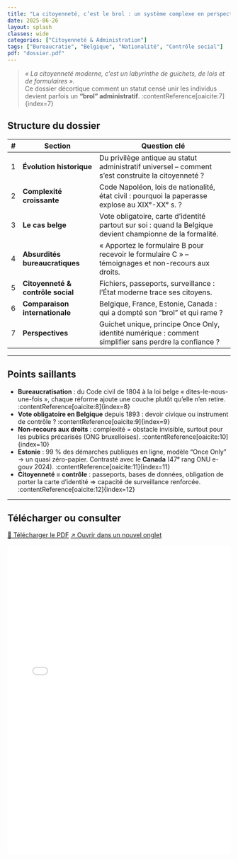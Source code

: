 ```yaml
---
title: "La citoyenneté, c’est le brol : un système complexe en perspective"
date: 2025-06-26
layout: splash
classes: wide
categories: ["Citoyenneté & Administration"]
tags: ["Bureaucratie", "Belgique", "Nationalité", "Contrôle social"]
pdf: "dossier.pdf"
---
```


> *« La citoyenneté moderne, c’est un labyrinthe de guichets, de lois et de formulaires ».*  
> Ce dossier décortique comment un statut censé unir les individus devient parfois un **“brol” administratif**. :contentReference[oaicite:7]{index=7}

## Structure du dossier

| # | Section | Question clé |
|---|---------|--------------|
| 1 | **Évolution historique** | Du privilège antique au statut administratif universel – comment s’est construite la citoyenneté ? |
| 2 | **Complexité croissante** | Code Napoléon, lois de nationalité, état civil : pourquoi la paperasse explose au XIXᵉ-XXᵉ s. ? |
| 3 | **Le cas belge** | Vote obligatoire, carte d’identité partout sur soi : quand la Belgique devient championne de la formalité. |
| 4 | **Absurdités bureaucratiques** | « Apportez le formulaire B pour recevoir le formulaire C » – témoignages et non-recours aux droits. |
| 5 | **Citoyenneté & contrôle social** | Fichiers, passeports, surveillance : l’État moderne trace ses citoyens. |
| 6 | **Comparaison internationale** | Belgique, France, Estonie, Canada : qui a dompté son “brol” et qui rame ? |
| 7 | **Perspectives** | Guichet unique, principe Once Only, identité numérique : comment simplifier sans perdre la confiance ? |

---

## Points saillants

* **Bureaucratisation** : du Code civil de 1804 à la loi belge « dites-le-nous-une-fois », chaque réforme ajoute une couche plutôt qu’elle n’en retire. :contentReference[oaicite:8]{index=8}  
* **Vote obligatoire en Belgique** depuis 1893 : devoir civique ou instrument de contrôle ? :contentReference[oaicite:9]{index=9}  
* **Non-recours aux droits** : complexité = obstacle invisible, surtout pour les publics précarisés (ONG bruxelloises). :contentReference[oaicite:10]{index=10}  
* **Estonie** : 99 % des démarches publiques en ligne, modèle “Once Only” → un quasi zéro-papier. Contrasté avec le **Canada** (47ᵉ rang ONU e-gouv 2024). :contentReference[oaicite:11]{index=11}  
* **Citoyenneté = contrôle** : passeports, bases de données, obligation de porter la carte d’identité ⇒ capacité de surveillance renforcée. :contentReference[oaicite:12]{index=12}  

---

## Télécharger ou consulter

<p>
  <a class="btn btn--primary" href="dossier.pdf">💾 Télécharger le PDF</a>
  <a class="btn btn--info" href="dossier.pdf" target="_blank" rel="noopener">↗️ Ouvrir dans un nouvel onglet</a>
</p>

<!-- Lecteur PDF natif du navigateur -->
<iframe
  src="/dossiers/resources/citoyennete-brol/dossier.pdf#toolbar=1"
  width="100%"
  height="700"
  style="border:none;"
  loading="lazy">
</iframe>
